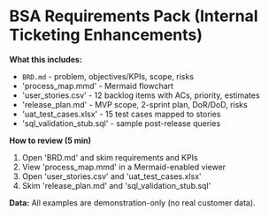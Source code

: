 # BSA Requirements Pack (Internal Ticketing Enhancements)

**What this includes:**
- `BRD.md` - problem, objectives/KPIs, scope, risks
- 'process_map.mmd' - Mermaid flowchart
- 'user_stories.csv' - 12 backlog items with ACs, priority, estimates
- 'release_plan.md' - MVP scope, 2-sprint plan, DoR/DoD, risks
- 'uat_test_cases.xlsx' - 15 test cases mapped to stories
- 'sql_validation_stub.sql' - sample post-release queries

**How to review (5 min)**
1. Open 'BRD.md' and skim requirements and KPIs
2. View 'process_map.mmd' in a Mermaid-enabled viewer
3. Open 'user_stories.csv' and 'uat_test_cases.xlsx'
4. Skim 'release_plan.md' and 'sql_validation_stub.sql'

**Data:** All examples are demonstration-only (no real customer data).
